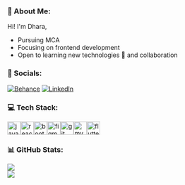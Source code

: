 ### 🌠 About Me:
Hi! I'm Dhara,<br>
<ul><li>Pursuing MCA</li>
  <li>Focusing on frontend development</li>
  <li>Open to learning new technologies 🌱 and collaboration</li></ul>

### 📱 Socials:
[![Behance](https://img.shields.io/badge/Behance-1769ff?logo=behance&logoColor=white)](https://www.behance.net/dharamaru1) [![LinkedIn](https://img.shields.io/badge/LinkedIn-%230077B5.svg?logo=linkedin&logoColor=white)](https://www.linkedin.com/in/dhara-maru/)

### 💻 Tech Stack:
<img src="https://cdn.jsdelivr.net/gh/devicons/devicon/icons/javascript/javascript-original.svg" height="30" alt="javascript logo"  /><img src="https://cdn.jsdelivr.net/gh/devicons/devicon/icons/react/react-original.svg" height="30" alt="react logo"  /><img src="https://cdn.jsdelivr.net/gh/devicons/devicon/icons/bootstrap/bootstrap-original.svg" height="30" alt="bootstrap logo"  /><img src="https://cdn.jsdelivr.net/gh/devicons/devicon/icons/figma/figma-original.svg" height="30" alt="figma logo"  /><img src="https://cdn.jsdelivr.net/gh/devicons/devicon/icons/git/git-original.svg" height="30" alt="git logo"  /><img src="https://cdn.jsdelivr.net/gh/devicons/devicon/icons/mysql/mysql-original.svg" height="30" alt="mysql logo"  /><img src="https://cdn.jsdelivr.net/gh/devicons/devicon/icons/flutter/flutter-original.svg" height="30" alt="flutter logo"  />

### 📊 GitHub Stats:
<!-- ![](https://github-readme-stats.vercel.app/api?username=dhara-maru&theme=aura&hide_border=false&include_all_commits=true&count_private=true)<br/> -->
![](https://github-readme-streak-stats.herokuapp.com/?user=dhara-maru&theme=aura&hide_border=false)<br/>
![](https://github-readme-stats.vercel.app/api/top-langs/?username=dhara-maru&theme=aura&hide_border=false&include_all_commits=true&count_private=true&layout=compact)

